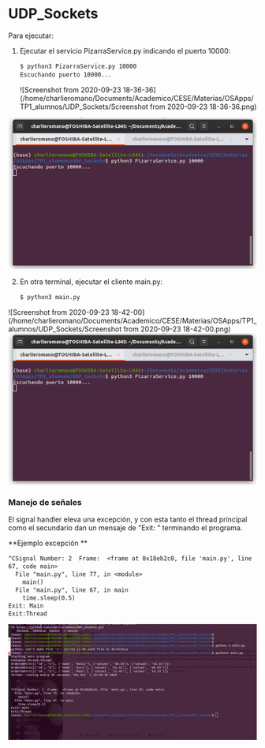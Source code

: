 # UDP_Sockets

Para ejecutar:

1. Ejecutar el servicio PizarraService.py indicando el puerto 10000:

   ```bash
   $ python3 PizarraService.py 10000
   Escuchando puerto 10000...
   ```

   ![Screenshot from 2020-09-23 18-36-36](/home/charlieromano/Documents/Academico/CESE/Materias/OSApps/TP1_alumnos/UDP_Sockets/Screenshot from 2020-09-23 18-36-36.png)
<img src="./Screenshot%20from%202020-09-23%2018-36-36.png">
   

2. En otra terminal, ejecutar el cliente main.py:

   ```bash
   $ python3 main.py 
   ```

![Screenshot from 2020-09-23 18-42-00](/home/charlieromano/Documents/Academico/CESE/Materias/OSApps/TP1_alumnos/UDP_Sockets/Screenshot from 2020-09-23 18-42-00.png)
<img src="./Screenshot%20from%202020-09-23%2018-36-36.png">



### Manejo de señales

El signal handler eleva una excepción, y con esta tanto el thread principal como el secundario dan un mensaje de "Exit: " terminando el programa.

**Ejemplo excepción **

```
^CSignal Number: 2  Frame:  <frame at 0x18eb2c0, file 'main.py', line 67, code main>
  File "main.py", line 77, in <module>
    main()
  File "main.py", line 67, in main
    time.sleep(0.5)
Exit: Main
Exit:Thread
```
<img src="./Screenshot%20from%202020-10-01%2019-58-40.png">
